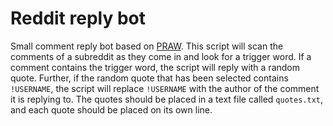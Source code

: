 # Reddit reply bot
Small comment reply bot based on [PRAW](https://praw.readthedocs.io/en/latest/#). This script will scan the comments of a subreddit as they come in and look for a trigger word. If a comment contains the trigger word, the script will reply with a random quote. Further, if the random quote that has been selected contains `!USERNAME`, the script will replace `!USERNAME` with the author of the comment it is replying to. The quotes should be placed in a text file called `quotes.txt`, and each quote should be placed on its own line.
